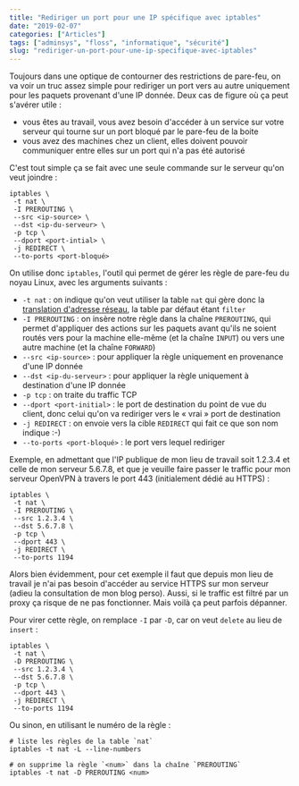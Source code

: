 ```yaml
---
title: "Rediriger un port pour une IP spécifique avec iptables"
date: "2019-02-07"
categories: ["Articles"]
tags: ["adminsys", "floss", "informatique", "sécurité"]
slug: "rediriger-un-port-pour-une-ip-specifique-avec-iptables"
---
```


Toujours dans une optique de contourner des restrictions de pare-feu, on va voir un truc assez simple pour rediriger un port vers au autre uniquement pour les paquets provenant d'une IP donnée. Deux cas de figure où ça peut s'avérer utile :

- vous êtes au travail, vous avez besoin d'accéder à un service sur votre serveur qui tourne sur un port bloqué par le pare-feu de la boite
- vous avez des machines chez un client, elles doivent pouvoir communiquer entre elles sur un port qui n'a pas été autorisé

C'est tout simple ça se fait avec une seule commande sur le serveur qu'on veut joindre :

```
iptables \
 -t nat \
 -I PREROUTING \
 --src <ip-source> \
 --dst <ip-du-serveur> \
 -p tcp \
 --dport <port-intial> \
 -j REDIRECT \
 --to-ports <port-bloqué>
```

On utilise donc `iptables`, l'outil qui permet de gérer les règle de pare-feu du noyau Linux, avec les arguments suivants :

- `-t nat` : on indique qu'on veut utiliser la table `nat` qui gère donc la [translation d'adresse réseau](https://fr.wikipedia.org/wiki/Network_address_translation), la table par défaut étant `filter`
- `-I PREROUTING` : on insère notre règle dans la chaîne `PREROUTING`, qui permet d'appliquer des actions sur les paquets avant qu'ils ne soient routés vers pour la machine elle-même (et la chaîne `INPUT`) ou vers une autre machine (et la chaîne `FORWARD`)
- `--src <ip-source>` : pour appliquer la règle uniquement en provenance d'une IP donnée
- `--dst <ip-du-serveur>` : pour appliquer la règle uniquement à destination d'une IP donnée
- `-p tcp` : on traite du traffic TCP
- `--dport <port-initial>` : le port de destination du point de vue du client, donc celui qu'on va rediriger vers le « vrai » port de destination
- `-j REDIRECT` : on envoie vers la cible `REDIRECT` qui fait ce que son nom indique :-)
- `--to-ports <port-bloqué>` : le port vers lequel rediriger

Exemple, en admettant que l'IP publique de mon lieu de travail soit 1.2.3.4 et celle de mon serveur 5.6.7.8, et que je veuille faire passer le traffic pour mon serveur OpenVPN à travers le port 443 (initialement dédié au HTTPS) :

```
iptables \
 -t nat \
 -I PREROUTING \
 --src 1.2.3.4 \
 --dst 5.6.7.8 \
 -p tcp \
 --dport 443 \
 -j REDIRECT \
 --to-ports 1194
```

Alors bien évidemment, pour cet exemple il faut que depuis mon lieu de travail je n'ai pas besoin d'accéder au service HTTPS sur mon serveur (adieu la consultation de mon blog perso). Aussi, si le traffic est filtré par un proxy ça risque de ne pas fonctionner. Mais voilà ça peut parfois dépanner.

Pour virer cette règle, on remplace `-I` par `-D`, car on veut `delete` au lieu de `insert` :

```
iptables \
 -t nat \
 -D PREROUTING \
 --src 1.2.3.4 \
 --dst 5.6.7.8 \
 -p tcp \
 --dport 443 \
 -j REDIRECT \
 --to-ports 1194
```

Ou sinon, en utilisant le numéro de la règle :

```
# liste les règles de la table `nat`
iptables -t nat -L --line-numbers

# on supprime la règle `<num>` dans la chaîne `PREROUTING`
iptables -t nat -D PREROUTING <num>
```

